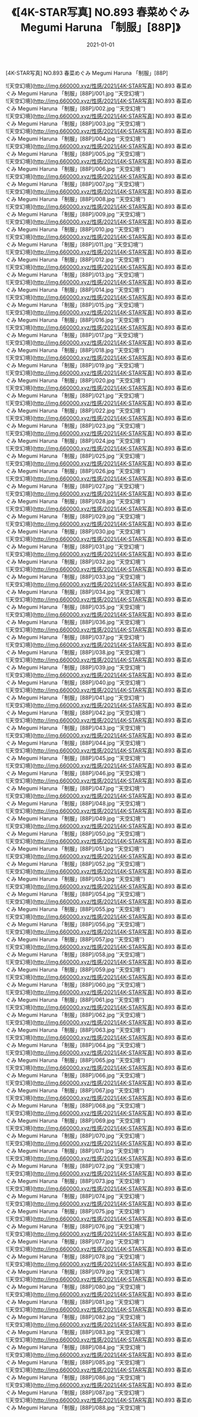 ﻿---
layout: post
title:  《[4K-STAR写真] NO.893 春菜めぐみ Megumi Haruna 「制服」[88P]》
date:   2021-01-01
img: http://img.660000.xyz/性感/2021/[4K-STAR写真] NO.893 春菜めぐみ Megumi Haruna 「制服」[88P]/000.jpg
categories: [美女, 性感, 泳衣]
---

[4K-STAR写真] NO.893 春菜めぐみ Megumi Haruna 「制服」[88P]



![天空幻境](http://img.660000.xyz/性感/2021/[4K-STAR写真] NO.893 春菜めぐみ Megumi Haruna 「制服」[88P]/001.jpg ''天空幻境'') <br>
![天空幻境](http://img.660000.xyz/性感/2021/[4K-STAR写真] NO.893 春菜めぐみ Megumi Haruna 「制服」[88P]/002.jpg ''天空幻境'') <br>
![天空幻境](http://img.660000.xyz/性感/2021/[4K-STAR写真] NO.893 春菜めぐみ Megumi Haruna 「制服」[88P]/003.jpg ''天空幻境'') <br>
![天空幻境](http://img.660000.xyz/性感/2021/[4K-STAR写真] NO.893 春菜めぐみ Megumi Haruna 「制服」[88P]/004.jpg ''天空幻境'') <br>
![天空幻境](http://img.660000.xyz/性感/2021/[4K-STAR写真] NO.893 春菜めぐみ Megumi Haruna 「制服」[88P]/005.jpg ''天空幻境'') <br>
![天空幻境](http://img.660000.xyz/性感/2021/[4K-STAR写真] NO.893 春菜めぐみ Megumi Haruna 「制服」[88P]/006.jpg ''天空幻境'') <br>
![天空幻境](http://img.660000.xyz/性感/2021/[4K-STAR写真] NO.893 春菜めぐみ Megumi Haruna 「制服」[88P]/007.jpg ''天空幻境'') <br>
![天空幻境](http://img.660000.xyz/性感/2021/[4K-STAR写真] NO.893 春菜めぐみ Megumi Haruna 「制服」[88P]/008.jpg ''天空幻境'') <br>
![天空幻境](http://img.660000.xyz/性感/2021/[4K-STAR写真] NO.893 春菜めぐみ Megumi Haruna 「制服」[88P]/009.jpg ''天空幻境'') <br>
![天空幻境](http://img.660000.xyz/性感/2021/[4K-STAR写真] NO.893 春菜めぐみ Megumi Haruna 「制服」[88P]/010.jpg ''天空幻境'') <br>
![天空幻境](http://img.660000.xyz/性感/2021/[4K-STAR写真] NO.893 春菜めぐみ Megumi Haruna 「制服」[88P]/011.jpg ''天空幻境'') <br>
![天空幻境](http://img.660000.xyz/性感/2021/[4K-STAR写真] NO.893 春菜めぐみ Megumi Haruna 「制服」[88P]/012.jpg ''天空幻境'') <br>
![天空幻境](http://img.660000.xyz/性感/2021/[4K-STAR写真] NO.893 春菜めぐみ Megumi Haruna 「制服」[88P]/013.jpg ''天空幻境'') <br>
![天空幻境](http://img.660000.xyz/性感/2021/[4K-STAR写真] NO.893 春菜めぐみ Megumi Haruna 「制服」[88P]/014.jpg ''天空幻境'') <br>
![天空幻境](http://img.660000.xyz/性感/2021/[4K-STAR写真] NO.893 春菜めぐみ Megumi Haruna 「制服」[88P]/015.jpg ''天空幻境'') <br>
![天空幻境](http://img.660000.xyz/性感/2021/[4K-STAR写真] NO.893 春菜めぐみ Megumi Haruna 「制服」[88P]/016.jpg ''天空幻境'') <br>
![天空幻境](http://img.660000.xyz/性感/2021/[4K-STAR写真] NO.893 春菜めぐみ Megumi Haruna 「制服」[88P]/017.jpg ''天空幻境'') <br>
![天空幻境](http://img.660000.xyz/性感/2021/[4K-STAR写真] NO.893 春菜めぐみ Megumi Haruna 「制服」[88P]/018.jpg ''天空幻境'') <br>
![天空幻境](http://img.660000.xyz/性感/2021/[4K-STAR写真] NO.893 春菜めぐみ Megumi Haruna 「制服」[88P]/019.jpg ''天空幻境'') <br>
![天空幻境](http://img.660000.xyz/性感/2021/[4K-STAR写真] NO.893 春菜めぐみ Megumi Haruna 「制服」[88P]/020.jpg ''天空幻境'') <br>
![天空幻境](http://img.660000.xyz/性感/2021/[4K-STAR写真] NO.893 春菜めぐみ Megumi Haruna 「制服」[88P]/021.jpg ''天空幻境'') <br>
![天空幻境](http://img.660000.xyz/性感/2021/[4K-STAR写真] NO.893 春菜めぐみ Megumi Haruna 「制服」[88P]/022.jpg ''天空幻境'') <br>
![天空幻境](http://img.660000.xyz/性感/2021/[4K-STAR写真] NO.893 春菜めぐみ Megumi Haruna 「制服」[88P]/023.jpg ''天空幻境'') <br>
![天空幻境](http://img.660000.xyz/性感/2021/[4K-STAR写真] NO.893 春菜めぐみ Megumi Haruna 「制服」[88P]/024.jpg ''天空幻境'') <br>
![天空幻境](http://img.660000.xyz/性感/2021/[4K-STAR写真] NO.893 春菜めぐみ Megumi Haruna 「制服」[88P]/025.jpg ''天空幻境'') <br>
![天空幻境](http://img.660000.xyz/性感/2021/[4K-STAR写真] NO.893 春菜めぐみ Megumi Haruna 「制服」[88P]/026.jpg ''天空幻境'') <br>
![天空幻境](http://img.660000.xyz/性感/2021/[4K-STAR写真] NO.893 春菜めぐみ Megumi Haruna 「制服」[88P]/027.jpg ''天空幻境'') <br>
![天空幻境](http://img.660000.xyz/性感/2021/[4K-STAR写真] NO.893 春菜めぐみ Megumi Haruna 「制服」[88P]/028.jpg ''天空幻境'') <br>
![天空幻境](http://img.660000.xyz/性感/2021/[4K-STAR写真] NO.893 春菜めぐみ Megumi Haruna 「制服」[88P]/029.jpg ''天空幻境'') <br>
![天空幻境](http://img.660000.xyz/性感/2021/[4K-STAR写真] NO.893 春菜めぐみ Megumi Haruna 「制服」[88P]/030.jpg ''天空幻境'') <br>
![天空幻境](http://img.660000.xyz/性感/2021/[4K-STAR写真] NO.893 春菜めぐみ Megumi Haruna 「制服」[88P]/031.jpg ''天空幻境'') <br>
![天空幻境](http://img.660000.xyz/性感/2021/[4K-STAR写真] NO.893 春菜めぐみ Megumi Haruna 「制服」[88P]/032.jpg ''天空幻境'') <br>
![天空幻境](http://img.660000.xyz/性感/2021/[4K-STAR写真] NO.893 春菜めぐみ Megumi Haruna 「制服」[88P]/033.jpg ''天空幻境'') <br>
![天空幻境](http://img.660000.xyz/性感/2021/[4K-STAR写真] NO.893 春菜めぐみ Megumi Haruna 「制服」[88P]/034.jpg ''天空幻境'') <br>
![天空幻境](http://img.660000.xyz/性感/2021/[4K-STAR写真] NO.893 春菜めぐみ Megumi Haruna 「制服」[88P]/035.jpg ''天空幻境'') <br>
![天空幻境](http://img.660000.xyz/性感/2021/[4K-STAR写真] NO.893 春菜めぐみ Megumi Haruna 「制服」[88P]/036.jpg ''天空幻境'') <br>
![天空幻境](http://img.660000.xyz/性感/2021/[4K-STAR写真] NO.893 春菜めぐみ Megumi Haruna 「制服」[88P]/037.jpg ''天空幻境'') <br>
![天空幻境](http://img.660000.xyz/性感/2021/[4K-STAR写真] NO.893 春菜めぐみ Megumi Haruna 「制服」[88P]/038.jpg ''天空幻境'') <br>
![天空幻境](http://img.660000.xyz/性感/2021/[4K-STAR写真] NO.893 春菜めぐみ Megumi Haruna 「制服」[88P]/039.jpg ''天空幻境'') <br>
![天空幻境](http://img.660000.xyz/性感/2021/[4K-STAR写真] NO.893 春菜めぐみ Megumi Haruna 「制服」[88P]/040.jpg ''天空幻境'') <br>
![天空幻境](http://img.660000.xyz/性感/2021/[4K-STAR写真] NO.893 春菜めぐみ Megumi Haruna 「制服」[88P]/041.jpg ''天空幻境'') <br>
![天空幻境](http://img.660000.xyz/性感/2021/[4K-STAR写真] NO.893 春菜めぐみ Megumi Haruna 「制服」[88P]/042.jpg ''天空幻境'') <br>
![天空幻境](http://img.660000.xyz/性感/2021/[4K-STAR写真] NO.893 春菜めぐみ Megumi Haruna 「制服」[88P]/043.jpg ''天空幻境'') <br>
![天空幻境](http://img.660000.xyz/性感/2021/[4K-STAR写真] NO.893 春菜めぐみ Megumi Haruna 「制服」[88P]/044.jpg ''天空幻境'') <br>
![天空幻境](http://img.660000.xyz/性感/2021/[4K-STAR写真] NO.893 春菜めぐみ Megumi Haruna 「制服」[88P]/045.jpg ''天空幻境'') <br>
![天空幻境](http://img.660000.xyz/性感/2021/[4K-STAR写真] NO.893 春菜めぐみ Megumi Haruna 「制服」[88P]/046.jpg ''天空幻境'') <br>
![天空幻境](http://img.660000.xyz/性感/2021/[4K-STAR写真] NO.893 春菜めぐみ Megumi Haruna 「制服」[88P]/047.jpg ''天空幻境'') <br>
![天空幻境](http://img.660000.xyz/性感/2021/[4K-STAR写真] NO.893 春菜めぐみ Megumi Haruna 「制服」[88P]/048.jpg ''天空幻境'') <br>
![天空幻境](http://img.660000.xyz/性感/2021/[4K-STAR写真] NO.893 春菜めぐみ Megumi Haruna 「制服」[88P]/049.jpg ''天空幻境'') <br>
![天空幻境](http://img.660000.xyz/性感/2021/[4K-STAR写真] NO.893 春菜めぐみ Megumi Haruna 「制服」[88P]/050.jpg ''天空幻境'') <br>
![天空幻境](http://img.660000.xyz/性感/2021/[4K-STAR写真] NO.893 春菜めぐみ Megumi Haruna 「制服」[88P]/051.jpg ''天空幻境'') <br>
![天空幻境](http://img.660000.xyz/性感/2021/[4K-STAR写真] NO.893 春菜めぐみ Megumi Haruna 「制服」[88P]/052.jpg ''天空幻境'') <br>
![天空幻境](http://img.660000.xyz/性感/2021/[4K-STAR写真] NO.893 春菜めぐみ Megumi Haruna 「制服」[88P]/053.jpg ''天空幻境'') <br>
![天空幻境](http://img.660000.xyz/性感/2021/[4K-STAR写真] NO.893 春菜めぐみ Megumi Haruna 「制服」[88P]/054.jpg ''天空幻境'') <br>
![天空幻境](http://img.660000.xyz/性感/2021/[4K-STAR写真] NO.893 春菜めぐみ Megumi Haruna 「制服」[88P]/055.jpg ''天空幻境'') <br>
![天空幻境](http://img.660000.xyz/性感/2021/[4K-STAR写真] NO.893 春菜めぐみ Megumi Haruna 「制服」[88P]/056.jpg ''天空幻境'') <br>
![天空幻境](http://img.660000.xyz/性感/2021/[4K-STAR写真] NO.893 春菜めぐみ Megumi Haruna 「制服」[88P]/057.jpg ''天空幻境'') <br>
![天空幻境](http://img.660000.xyz/性感/2021/[4K-STAR写真] NO.893 春菜めぐみ Megumi Haruna 「制服」[88P]/058.jpg ''天空幻境'') <br>
![天空幻境](http://img.660000.xyz/性感/2021/[4K-STAR写真] NO.893 春菜めぐみ Megumi Haruna 「制服」[88P]/059.jpg ''天空幻境'') <br>
![天空幻境](http://img.660000.xyz/性感/2021/[4K-STAR写真] NO.893 春菜めぐみ Megumi Haruna 「制服」[88P]/060.jpg ''天空幻境'') <br>
![天空幻境](http://img.660000.xyz/性感/2021/[4K-STAR写真] NO.893 春菜めぐみ Megumi Haruna 「制服」[88P]/061.jpg ''天空幻境'') <br>
![天空幻境](http://img.660000.xyz/性感/2021/[4K-STAR写真] NO.893 春菜めぐみ Megumi Haruna 「制服」[88P]/062.jpg ''天空幻境'') <br>
![天空幻境](http://img.660000.xyz/性感/2021/[4K-STAR写真] NO.893 春菜めぐみ Megumi Haruna 「制服」[88P]/063.jpg ''天空幻境'') <br>
![天空幻境](http://img.660000.xyz/性感/2021/[4K-STAR写真] NO.893 春菜めぐみ Megumi Haruna 「制服」[88P]/064.jpg ''天空幻境'') <br>
![天空幻境](http://img.660000.xyz/性感/2021/[4K-STAR写真] NO.893 春菜めぐみ Megumi Haruna 「制服」[88P]/065.jpg ''天空幻境'') <br>
![天空幻境](http://img.660000.xyz/性感/2021/[4K-STAR写真] NO.893 春菜めぐみ Megumi Haruna 「制服」[88P]/066.jpg ''天空幻境'') <br>
![天空幻境](http://img.660000.xyz/性感/2021/[4K-STAR写真] NO.893 春菜めぐみ Megumi Haruna 「制服」[88P]/067.jpg ''天空幻境'') <br>
![天空幻境](http://img.660000.xyz/性感/2021/[4K-STAR写真] NO.893 春菜めぐみ Megumi Haruna 「制服」[88P]/068.jpg ''天空幻境'') <br>
![天空幻境](http://img.660000.xyz/性感/2021/[4K-STAR写真] NO.893 春菜めぐみ Megumi Haruna 「制服」[88P]/069.jpg ''天空幻境'') <br>
![天空幻境](http://img.660000.xyz/性感/2021/[4K-STAR写真] NO.893 春菜めぐみ Megumi Haruna 「制服」[88P]/070.jpg ''天空幻境'') <br>
![天空幻境](http://img.660000.xyz/性感/2021/[4K-STAR写真] NO.893 春菜めぐみ Megumi Haruna 「制服」[88P]/071.jpg ''天空幻境'') <br>
![天空幻境](http://img.660000.xyz/性感/2021/[4K-STAR写真] NO.893 春菜めぐみ Megumi Haruna 「制服」[88P]/072.jpg ''天空幻境'') <br>
![天空幻境](http://img.660000.xyz/性感/2021/[4K-STAR写真] NO.893 春菜めぐみ Megumi Haruna 「制服」[88P]/073.jpg ''天空幻境'') <br>
![天空幻境](http://img.660000.xyz/性感/2021/[4K-STAR写真] NO.893 春菜めぐみ Megumi Haruna 「制服」[88P]/074.jpg ''天空幻境'') <br>
![天空幻境](http://img.660000.xyz/性感/2021/[4K-STAR写真] NO.893 春菜めぐみ Megumi Haruna 「制服」[88P]/075.jpg ''天空幻境'') <br>
![天空幻境](http://img.660000.xyz/性感/2021/[4K-STAR写真] NO.893 春菜めぐみ Megumi Haruna 「制服」[88P]/076.jpg ''天空幻境'') <br>
![天空幻境](http://img.660000.xyz/性感/2021/[4K-STAR写真] NO.893 春菜めぐみ Megumi Haruna 「制服」[88P]/077.jpg ''天空幻境'') <br>
![天空幻境](http://img.660000.xyz/性感/2021/[4K-STAR写真] NO.893 春菜めぐみ Megumi Haruna 「制服」[88P]/078.jpg ''天空幻境'') <br>
![天空幻境](http://img.660000.xyz/性感/2021/[4K-STAR写真] NO.893 春菜めぐみ Megumi Haruna 「制服」[88P]/079.jpg ''天空幻境'') <br>
![天空幻境](http://img.660000.xyz/性感/2021/[4K-STAR写真] NO.893 春菜めぐみ Megumi Haruna 「制服」[88P]/080.jpg ''天空幻境'') <br>
![天空幻境](http://img.660000.xyz/性感/2021/[4K-STAR写真] NO.893 春菜めぐみ Megumi Haruna 「制服」[88P]/081.jpg ''天空幻境'') <br>
![天空幻境](http://img.660000.xyz/性感/2021/[4K-STAR写真] NO.893 春菜めぐみ Megumi Haruna 「制服」[88P]/082.jpg ''天空幻境'') <br>
![天空幻境](http://img.660000.xyz/性感/2021/[4K-STAR写真] NO.893 春菜めぐみ Megumi Haruna 「制服」[88P]/083.jpg ''天空幻境'') <br>
![天空幻境](http://img.660000.xyz/性感/2021/[4K-STAR写真] NO.893 春菜めぐみ Megumi Haruna 「制服」[88P]/084.jpg ''天空幻境'') <br>
![天空幻境](http://img.660000.xyz/性感/2021/[4K-STAR写真] NO.893 春菜めぐみ Megumi Haruna 「制服」[88P]/085.jpg ''天空幻境'') <br>
![天空幻境](http://img.660000.xyz/性感/2021/[4K-STAR写真] NO.893 春菜めぐみ Megumi Haruna 「制服」[88P]/086.jpg ''天空幻境'') <br>
![天空幻境](http://img.660000.xyz/性感/2021/[4K-STAR写真] NO.893 春菜めぐみ Megumi Haruna 「制服」[88P]/087.jpg ''天空幻境'') <br>
![天空幻境](http://img.660000.xyz/性感/2021/[4K-STAR写真] NO.893 春菜めぐみ Megumi Haruna 「制服」[88P]/088.jpg ''天空幻境'') <br>